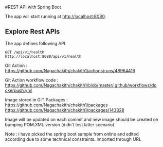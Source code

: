 


#REST  API with Spring Boot

The app will start running at <http://localhost:8080>.

## Explore Rest APIs

The app defines following API.

    GET /api/v1/health
    http://localhost:8080/api/v1/health

Git Action : https://github.com/Nagachakith/chakith1/actions/runs/48964416

Git Action workflow code : https://github.com/Nagachakith/chakith1/blob/master/.github/workflows/dockerpush.yml

Image stored in GIT Packages : https://github.com/Nagachakith/chakith1/packages  
                               https://github.com/Nagachakith/chakith1/packages/143328
                               
 Image will be updated on each commit and new image should be created on bumping POM.XML version (didn't test latter scenario)
 
 Note : i have picked the spring boot sample from online and edited according due to some technical constraints.
         Imported through URL



